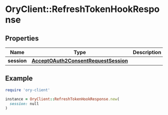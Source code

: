 # OryClient::RefreshTokenHookResponse

## Properties

| Name | Type | Description | Notes |
| ---- | ---- | ----------- | ----- |
| **session** | [**AcceptOAuth2ConsentRequestSession**](AcceptOAuth2ConsentRequestSession.md) |  | [optional] |

## Example

```ruby
require 'ory-client'

instance = OryClient::RefreshTokenHookResponse.new(
  session: null
)
```

